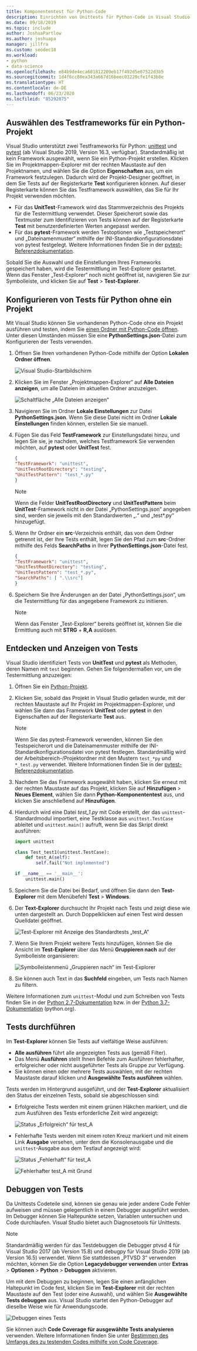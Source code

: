 ```yaml
---
title: Komponententest für Python-Code
description: Einrichten von Unittests für Python-Code in Visual Studio, um die Features des Test-Explorers zum Ermitteln, Ausführen und Debuggen von Tests in vollem Umfang zu nutzen.
ms.date: 09/18/2019
ms.topic: include
author: JoshuaPartlow
ms.author: joshuapa
manager: jillfra
ms.custom: seodec18
ms.workload:
- python
- data-science
ms.openlocfilehash: e84b9de4eca681812209eb17f492d5e07522d3b5
ms.sourcegitcommit: 1d4f6cc80ea343a667d16beec03220cfe1f43b8e
ms.translationtype: HT
ms.contentlocale: de-DE
ms.lasthandoff: 06/23/2020
ms.locfileid: "85292075"
---
```

## <a name="select-the-test-framework-for-a-python-project"></a>Auswählen des Testframeworks für ein Python-Projekt

Visual Studio unterstützt zwei Testframeworks für Python: [unittest](https://docs.python.org/3/library/unittest.html) und [pytest](https://pytest.org/en/latest/) (ab Visual Studio 2019, Version 16.3, verfügbar). Standardmäßig ist kein Framework ausgewählt, wenn Sie ein Python-Projekt erstellen. Klicken Sie im Projektmappen-Explorer mit der rechten Maustaste auf den Projektnamen, und wählen Sie die Option **Eigenschaften** aus, um ein Framework festzulegen. Dadurch wird der Projekt-Designer geöffnet, in dem Sie Tests auf der Registerkarte **Test** konfigurieren können. Auf dieser Registerkarte können Sie das Testframework auswählen, das Sie für Ihr Projekt verwenden möchten. 

* Für das **UnitTest**-Framework wird das Stammverzeichnis des Projekts für die Testermittlung verwendet. Dieser Speicherort sowie das Textmuster zum Identifizieren von Tests können auf der Registerkarte **Test** mit benutzerdefinierten Werten angepasst werden.
* Für das **pytest**-Framework werden Testoptionen wie „Testspeicherort“ und „Dateinamenmuster“ mithilfe der INI-Standardkonfigurationsdatei von pytest festgelegt. Weitere Informationen finden Sie in der [pytest-Referenzdokumentation](https://docs.pytest.org/en/latest/reference.html#ini-options-ref).

Sobald Sie die Auswahl und die Einstellungen Ihres Frameworks gespeichert haben, wird die Testermittlung im Test-Explorer gestartet. Wenn das Fenster „Test-Explorer“ noch nicht geöffnet ist, navigieren Sie zur Symbolleiste, und klicken Sie auf **Test** > **Test-Explorer**.

## <a name="configure-testing-for-python-without-a-project"></a>Konfigurieren von Tests für Python ohne ein Projekt
Mit Visual Studio können Sie vorhandenen Python-Code ohne ein Projekt ausführen und testen, indem Sie [einen Ordner mit Python-Code öffnen](../../quickstart-05-python-visual-studio-open-folder.md). Unter diesen Umständen müssen Sie eine **PythonSettings.json**-Datei zum Konfigurieren der Tests verwenden. 
1. Öffnen Sie Ihren vorhandenen Python-Code mithilfe der Option **Lokalen Ordner öffnen**. 

   ![Visual Studio-Startbildschirm](../../media/quickstart-open-folder/01-open-local-folder.png)

1. Klicken Sie im Fenster „Projektmappen-Explorer“ auf **Alle Dateien anzeigen**, um alle Dateien im aktuellen Ordner anzuzeigen.

   ![Schaltfläche „Alle Dateien anzeigen“](../../media/unit-test-show-files.png)

1. Navigieren Sie im Ordner **Lokale Einstellungen** zur Datei **PythonSettings.json**. Wenn Sie diese Datei nicht im Ordner **Lokale Einstellungen** finden können, erstellen Sie sie manuell.
   
1. Fügen Sie das Feld **TestFramework** zur Einstellungsdatei hinzu, und legen Sie sie, je nachdem, welches Testframework Sie verwenden möchten, auf **pytest** oder **UnitTest** fest.

    ```json
    {
    "TestFramework": "unittest",
    "UnitTestRootDirectory": "testing",
    "UnitTestPattern": "test_*.py"
    }
    ```

    > [!Note]
    > Wenn die Felder **UnitTestRootDirectory** und **UnitTestPattern** beim **UnitTest**-Framework nicht in der Datei „PythonSettings.json“ angegeben sind, werden sie jeweils mit den Standardwerten „.“ und „test*.py“ hinzugefügt.

1. Wenn Ihr Ordner ein **src**-Verzeichnis enthält, das von dem Ordner getrennt ist, der Ihre Tests enthält, legen Sie den Pfad zum **src**-Ordner mithilfe des Felds **SearchPaths** in Ihrer **PythonSettings.json**-Datei fest.

    ```json
    {
    "TestFramework": "unittest",
    "UnitTestRootDirectory": "testing",
    "UnitTestPattern": "test_*.py",
    "SearchPaths": [ ".\\src"]
    }
    ```

1. Speichern Sie Ihre Änderungen an der Datei „PythonSettings.json“, um die Testermittlung für das angegebene Framework zu initiieren. 
   > [!Note]
   > Wenn das Fenster „Test-Explorer“ bereits geöffnet ist, können Sie die Ermittlung auch mit **STRG** + **R,A** auslösen.

## <a name="discover-and-view-tests"></a>Entdecken und Anzeigen von Tests

Visual Studio identifiziert Tests von **UnitTest** und **pytest** als Methoden, deren Namen mit `test` beginnen. Gehen Sie folgendermaßen vor, um die Testermittlung anzuzeigen:

1. Öffnen Sie ein [Python-Projekt](../../managing-python-projects-in-visual-studio.md).

1. Klicken Sie, sobald das Projekt in Visual Studio geladen wurde, mit der rechten Maustaste auf Ihr Projekt im Projektmappen-Explorer, und wählen Sie dann das Framework **UnitTest** oder **pytest** in den Eigenschaften auf der Registerkarte **Test** aus.
   > [!Note]
   > Wenn Sie das pytest-Framework verwenden, können Sie den Testspeicherort und die Dateinamenmuster mithilfe der INI-Standardkonfigurationsdatei von pytest festlegen. Standardmäßig wird der Arbeitsbereich-/Projektordner mit den Mustern `test_*py` und `*_test.py` verwendet. Weitere Informationen finden Sie in der [pytest-Referenzdokumentation](https://docs.pytest.org/en/latest/reference.html#ini-options-ref).

1. Nachdem Sie das Framework ausgewählt haben, klicken Sie erneut mit der rechten Maustaste auf das Projekt, klicken Sie auf **Hinzufügen** > **Neues Element**, wählen Sie dann **Python-Komponententest** aus, und klicken Sie anschließend auf **Hinzufügen**.

1. Hierdurch wird eine Datei *test_1.py* mit Code erstellt, der das `unittest`-Standardmodul importiert, eine Testklasse aus `unittest.TestCase` ableitet und `unittest.main()` aufruft, wenn Sie das Skript direkt ausführen:

    ```python
    import unittest

    class Test_test1(unittest.TestCase):
        def test_A(self):
            self.fail("Not implemented")

    if __name__ == '__main__':
        unittest.main()
    ```

1. Speichern Sie die Datei bei Bedarf, und öffnen Sie dann den **Test-Explorer** mit dem Menübefehl **Test** > **Windows**.

1. Der **Text-Explorer** durchsucht Ihr Projekt nach Tests und zeigt diese wie unten dargestellt an. Durch Doppelklicken auf einen Test wird dessen Quelldatei geöffnet.

    ![Test-Explorer mit Anzeige des Standardtests „test_A“](../../media/unit-test-a-2.png) 

1. Wenn Sie Ihrem Projekt weitere Tests hinzufügen, können Sie die Ansicht im **Test-Explorer** über das Menü **Gruppieren nach** auf der Symbolleiste organisieren:

    ![Symbolleistenmenü „Gruppieren nach“ im Test-Explorer](../../media/unit-test-group-menu-2.png) 

1. Sie können auch Text in das **Suchfeld** eingeben, um Tests nach Namen zu filtern.

Weitere Informationen zum `unittest`-Modul und zum Schreiben von Tests finden Sie in der [Python 2.7-Dokumentation](https://docs.python.org/2/library/unittest.html) bzw. in der [Python 3.7-Dokumentation](https://docs.python.org/3/library/unittest.html) (python.org).

## <a name="run-tests"></a>Tests durchführen

Im **Test-Explorer** können Sie Tests auf vielfältige Weise ausführen:

- **Alle ausführen** führt alle angezeigten Tests aus (gemäß Filter).
- Das Menü **Ausführen** stellt Ihnen Befehle zum Ausführen fehlerhafter, erfolgreicher oder nicht ausgeführter Tests als Gruppe zur Verfügung.
- Sie können einen oder mehrere Tests auswählen, mit der rechten Maustaste darauf klicken und **Ausgewählte Tests ausführen** wählen.

Tests werden im Hintergrund ausgeführt, und der **Test-Explorer** aktualisiert den Status der einzelnen Tests, sobald sie abgeschlossen sind:

- Erfolgreiche Tests werden mit einem grünen Häkchen markiert, und die zum Ausführen des Tests erforderliche Zeit wird angezeigt:

    ![Status „Erfolgreich“ für test_A](../../media/unit-test-A-pass.png)

- Fehlerhafte Tests werden mit einem roten Kreuz markiert und mit einem Link **Ausgabe** versehen, unter dem die Konsolenausgabe und die `unittest`-Ausgabe aus dem Testlauf angezeigt wird:

    ![Status „Fehlerhaft“ für test_A](../../media/unit-test-A-fail.png)

    ![Fehlerhafter test_A mit Grund](../../media/unit-test-A-fail-reason.png)

## <a name="debug-tests"></a>Debuggen von Tests

Da Unittests Codeteile sind, können sie genau wie jeder andere Code Fehler aufweisen und müssen gelegentlich in einem Debugger ausgeführt werden. Im Debugger können Sie Haltepunkte setzen, Variablen untersuchen und Code durchlaufen. Visual Studio bietet auch Diagnosetools für Unittests.

> [!Note]
> Standardmäßig werden für das Testdebuggen die Debugger ptvsd 4 für Visual Studio 2017 (ab Version 15.8) und debugpy für Visual Studio 2019 (ab Version 16.5) verwendet. Wenn Sie stattdessen „PTVSD 3“ verwenden möchten, können Sie die Option **Legacydebugger verwenden** unter **Extras** > **Optionen** > **Python** > **Debuggen** aktivieren. 

Um mit dem Debuggen zu beginnen, legen Sie einen anfänglichen Haltepunkt im Code fest, klicken Sie im **Test-Explorer** mit der rechten Maustaste auf den Test (oder eine Auswahl), und wählen Sie **Ausgewählte Tests debuggen** aus. Visual Studio startet den Python-Debugger auf dieselbe Weise wie für Anwendungscode.

![Debuggen eines Tests](../../media/unit-test-debugging.png)

Sie können auch **Code Coverage für ausgewählte Tests analysieren** verwenden. Weitere Informationen finden Sie unter [Bestimmen des Umfangs des zu testenden Codes mithilfe von Code Coverage](../../../test/using-code-coverage-to-determine-how-much-code-is-being-tested.md).
